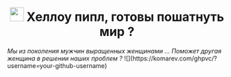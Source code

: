 <h1 align="center"><img src="https://github.com/blackcater/blackcater/raw/main/images/Hi.gif" width="32px" height="32px"/> Хеллоу пипл, готовы пошатнуть мир ?</h1> 
<i>Мы из поколения мужчин выращенных женщинами ... Поможет другая женщина в решении наших проблем ?</i>
![](https://komarev.com/ghpvc/?username=your-github-username)
